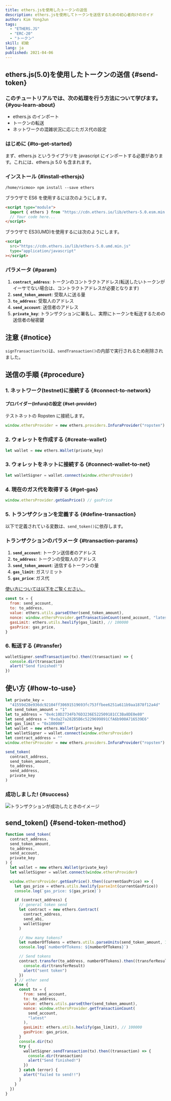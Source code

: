 ```yaml
---
title: ethers.jsを使用したトークンの送信
description: ethers.jsを使用してトークンを送信するための初心者向けのガイド
author: Kim YongJun
tags:
  - "ETHERS.JS"
  - "ERC-20"
  - "トークン"
skill: 初級
lang: ja
published: 2021-04-06
---
```


## ethers.js(5.0)を使用したトークンの送信 {#send-token}

### このチュートリアルでは、次の処理を行う方法について学びます。 {#you-learn-about}

- ethers.js のインポート
- トークンの転送
- ネットワークの混雑状況に応じたガス代の設定

### はじめに {#to-get-started}

まず、ethers.js というライブラリを javascript にインポートする必要があります。これには、ethers.js 5.0 も含まれます。

### インストール {#install-ethersjs}

```shell
/home/ricmoo> npm install --save ethers
```

ブラウザで ES6 を使用するには次のようにします。

```html
<script type="module">
  import { ethers } from "https://cdn.ethers.io/lib/ethers-5.0.esm.min.js"
  // Your code here...
</script>
```

ブラウザで ES3(UMD)を使用するには次のようにします。

```html
<script
  src="https://cdn.ethers.io/lib/ethers-5.0.umd.min.js"
  type="application/javascript"
></script>
```

### パラメータ {#param}

1. **`contract_address`**: トークンのコントラクトアドレス(転送したいトークンがイーサでない場合は、コントラクトアドレスが必要となります)
2. **`send_token_amount`**: 受取人に送る量
3. **`to_address`**: 受取人のアドレス
4. **`send_account`**: 送信者のアドレス
5. **`private_key`**: トランザクションに署名し、実際にトークンを転送するための送信者の秘密鍵

## 注意 {#notice}

`signTransaction(tx)`は、`sendTransaction()`の内部で実行されるため削除されました。

## 送信の手順 {#procedure}

### 1. ネットワーク(testnet)に接続する {#connect-to-network}

#### プロバイダー(Infura)の設定 {#set-provider}

テストネットの Ropsten に接続します。

```javascript
window.ethersProvider = new ethers.providers.InfuraProvider("ropsten")
```

### 2. ウォレットを作成する {#create-wallet}

```javascript
let wallet = new ethers.Wallet(private_key)
```

### 3. ウォレットをネットに接続する {#connect-wallet-to-net}

```javascript
let walletSigner = wallet.connect(window.ethersProvider)
```

### 4. 現在のガス代を取得する {#get-gas}

```javascript
window.ethersProvider.getGasPrice() // gasPrice
```

### 5. トランザクションを定義する {#define-transaction}

以下で定義されている変数は、`send_token()`に依存します。

### トランザクションのパラメータ {#transaction-params}

1. **`send_account`**: トークン送信者のアドレス
2. **`to_address`**: トークンの受取人のアドレス
3. **`send_token_amount`**: 送信するトークンの量
4. **`gas_limit`**: ガスリミット
5. **`gas_price`**: ガス代

[使い方については以下をご覧ください。](#how-to-use)

```javascript
const tx = {
  from: send_account,
  to: to_address,
  value: ethers.utils.parseEther(send_token_amount),
  nonce: window.ethersProvider.getTransactionCount(send_account, "latest"),
  gasLimit: ethers.utils.hexlify(gas_limit), // 100000
  gasPrice: gas_price,
}
```

### 6. 転送する {#transfer}

```javascript
walletSigner.sendTransaction(tx).then((transaction) => {
  console.dir(transaction)
  alert("Send finished!")
})
```

## 使い方 {#how-to-use}

```javascript
let private_key =
  "41559d28e936dc92104ff30691519693fc753ffbee6251a611b9aa1878f12a4d"
let send_token_amount = "1"
let to_address = "0x4c10D2734Fb76D3236E522509181CC3Ba8DE0e80"
let send_address = "0xda27a282B5B6c5229699891CfA6b900A716539E6"
let gas_limit = "0x100000"
let wallet = new ethers.Wallet(private_key)
let walletSigner = wallet.connect(window.ethersProvider)
let contract_address = ""
window.ethersProvider = new ethers.providers.InfuraProvider("ropsten")

send_token(
  contract_address,
  send_token_amount,
  to_address,
  send_address,
  private_key
)
```

### 成功しました! {#success}

![トランザクションが成功したときのイメージ](./successful-transaction.png)

## send_token() {#send-token-method}

```javascript
function send_token(
  contract_address,
  send_token_amount,
  to_address,
  send_account,
  private_key
) {
  let wallet = new ethers.Wallet(private_key)
  let walletSigner = wallet.connect(window.ethersProvider)

  window.ethersProvider.getGasPrice().then((currentGasPrice) => {
    let gas_price = ethers.utils.hexlify(parseInt(currentGasPrice))
    console.log(`gas_price: ${gas_price}`)

    if (contract_address) {
      // general token send
      let contract = new ethers.Contract(
        contract_address,
        send_abi,
        walletSigner
      )

      // How many tokens?
      let numberOfTokens = ethers.utils.parseUnits(send_token_amount, 18)
      console.log(`numberOfTokens: ${numberOfTokens}`)

      // Send tokens
      contract.transfer(to_address, numberOfTokens).then((transferResult) => {
        console.dir(transferResult)
        alert("sent token")
      })
    } // ether send
    else {
      const tx = {
        from: send_account,
        to: to_address,
        value: ethers.utils.parseEther(send_token_amount),
        nonce: window.ethersProvider.getTransactionCount(
          send_account,
          "latest"
        ),
        gasLimit: ethers.utils.hexlify(gas_limit), // 100000
        gasPrice: gas_price,
      }
      console.dir(tx)
      try {
        walletSigner.sendTransaction(tx).then((transaction) => {
          console.dir(transaction)
          alert("Send finished!")
        })
      } catch (error) {
        alert("failed to send!!")
      }
    }
  })
}
```
